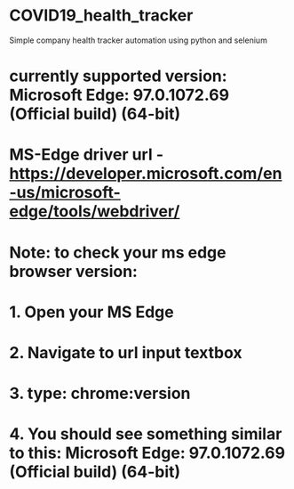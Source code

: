# COVID19_health_tracker
Simple company health tracker automation using python and selenium

# currently supported version: Microsoft Edge: 97.0.1072.69 (Official build) (64-bit)
# MS-Edge driver url - https://developer.microsoft.com/en-us/microsoft-edge/tools/webdriver/
# Note: to check your ms edge browser version:
# 1. Open your MS Edge
# 2. Navigate to url input textbox
# 3. type: chrome:version
# 4. You should see something similar to this: Microsoft Edge: 97.0.1072.69 (Official build) (64-bit)
